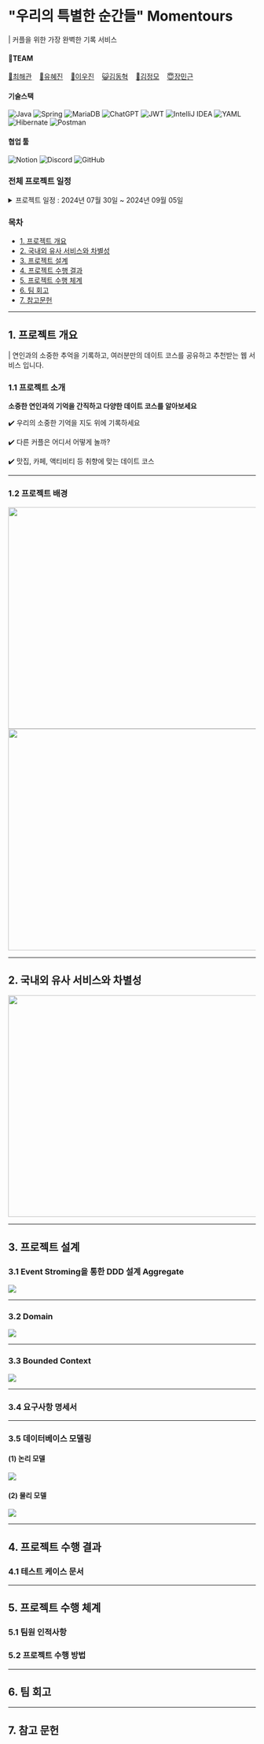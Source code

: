 # "우리의 특별한 순간들" Momentours
| 커플을 위한 가장 완벽한 기록 서비스

#### 🤝TEAM
[🦖최해관](https://github.com/Haegwan-Choe)&nbsp;&nbsp;&nbsp;&nbsp;[🐰유혜진](https://github.com/yuhyejin)&nbsp;&nbsp;&nbsp;&nbsp;[👀이우진](https://github.com/Vorschlag-bit)&nbsp;&nbsp;&nbsp;&nbsp;[😺김동혁](https://github.com/dongkh9)&nbsp;&nbsp;&nbsp;&nbsp;[🐶김정모](https://github.com/mojeeeeong)&nbsp;&nbsp;&nbsp;&nbsp;[😇장민근](https://github.com/caolian2003)

#### 기술스택
![Java](https://img.shields.io/badge/java-%23ED8B00.svg?style=for-the-badge&logo=openjdk&logoColor=white)
![Spring](https://img.shields.io/badge/spring-%236DB33F.svg?style=for-the-badge&logo=spring&logoColor=white)
![MariaDB](https://img.shields.io/badge/MariaDB-003545?style=for-the-badge&logo=mariadb&logoColor=white)
![ChatGPT](https://img.shields.io/badge/chatGPT-74aa9c?style=for-the-badge&logo=openai&logoColor=white)
![JWT](https://img.shields.io/badge/JWT-black?style=for-the-badge&logo=JSON%20web%20tokens)
![IntelliJ IDEA](https://img.shields.io/badge/IntelliJIDEA-000000.svg?style=for-the-badge&logo=intellij-idea&logoColor=white)
![YAML](https://img.shields.io/badge/yaml-%23ffffff.svg?style=for-the-badge&logo=yaml&logoColor=151515)
![Hibernate](https://img.shields.io/badge/Hibernate-59666C?style=for-the-badge&logo=Hibernate&logoColor=white)
![Postman](https://img.shields.io/badge/Postman-FF6C37?style=for-the-badge&logo=postman&logoColor=white)

#### 협업 툴
![Notion](https://img.shields.io/badge/Notion-%23000000.svg?style=for-the-badge&logo=notion&logoColor=white)
![Discord](https://img.shields.io/badge/Discord-%235865F2.svg?style=for-the-badge&logo=discord&logoColor=white)
![GitHub](https://img.shields.io/badge/github-%23121011.svg?style=for-the-badge&logo=github&logoColor=white)

### 전체 프로젝트 일정
<details> 
<summary>프로젝트 일정 : 2024년 07월 30일 ~ 2024년 09월 05일</summary>
  <div align="center">
    <p><img src=""/></p>
  </div>

</details>

### 목차

- [1. 프로젝트 개요](#1-프로젝트-개요)
- [2. 국내외 유사 서비스와 차별성](#2-국내외-유사-서비스와-차별성)
- [3. 프로젝트 설계](#3-프로젝트-설계)
- [4. 프로젝트 수행 결과](#4-프로젝트-수행-결과)
- [5. 프로젝트 수행 체계](#5-프로젝트-수행-체계)
- [6. 팀 회고](#6-팀-회고)
- [7. 참고문헌](#7-참고문헌)

---

## 1. 프로젝트 개요
| 연인과의 소중한 추억을 기록하고, 여러분만의 데이트 코스를 공유하고 추천받는 웹 서비스 입니다.

### 1.1 프로젝트 소개

**소중한 연인과의 기억을 간직하고 다양한 데이트 코스를 알아보세요**

✔️ 우리의 소중한 기억을 지도 위에 기록하세요

✔️ 다른 커플은 어디서 어떻게 놀까?

✔️ 맛집, 카페, 액티비티 등 취향에 맞는 데이트 코스

---
### 1.2 프로젝트 배경

<img src="docs/시장조사1.jpeg" width="800" height="450">
<img src="docs/시장조사2.jpeg" width="800" height="450">

------

## 2. 국내외 유사 서비스와 차별성

<img src="docs/타서비스.jpeg" width="800" height="450">

---
## 3. 프로젝트 설계

### 3.1 Event Stroming을 통한 DDD 설계 Aggregate

<img src="docs/Aggregate.jpg">

---
### 3.2 Domain

<img src="docs/domain.jpg">

---
### 3.3 Bounded Context

<img src="docs/Bounded_Context.jpg">

---
### 3.4 요구사항 명세서



---
### 3.5 데이터베이스 모델링

#### (1) 논리 모델

<img src="docs/논리모델링.png">

#### (2) 물리 모델

<img src="docs/물리모델링.png">

---
## 4. 프로젝트 수행 결과

### 4.1 테스트 케이스 문서
---
## 5. 프로젝트 수행 체계

### 5.1 팀원 인적사항

### 5.2 프로젝트 수행 방법
---
## 6. 팀 회고
---
## 7. 참고 문헌
